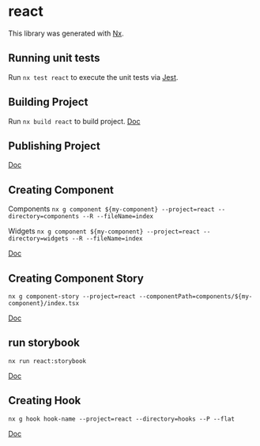 # react

This library was generated with [Nx](https://nx.dev).

## Running unit tests

Run `nx test react` to execute the unit tests via [Jest](https://jestjs.io).

## Building Project

Run `nx build react` to build project. [Doc](https://nx.dev/react/overview)

## Publishing Project

[Doc](https://nx.dev/structure/buildable-and-publishable-libraries)

## Creating Component

Components
`nx g component ${my-component} --project=react --directory=components --R --fileName=index`

Widgets
`nx g component ${my-component} --project=react --directory=widgets --R --fileName=index`

[Doc](https://nx.dev/packages/react/generators/component)

## Creating Component Story

`nx g component-story --project=react --componentPath=components/${my-component}/index.tsx`

[Doc](https://nx.dev/packages/react/generators/component-story)

## run storybook

`nx run react:storybook`

[Doc](https://nx.dev/storybook/overview-react)

## Creating Hook

`nx g hook hook-name --project=react --directory=hooks --P --flat`

[Doc](https://nx.dev/packages/react/generators/hook)
